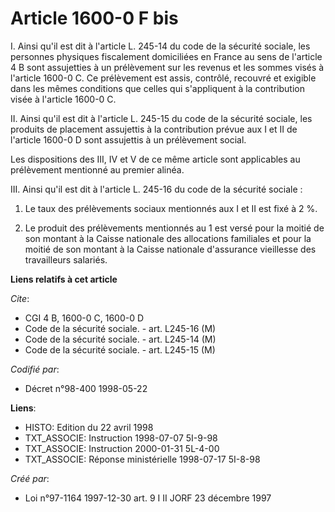 # Article 1600-0 F bis

I. Ainsi qu'il est dit à l'article L. 245-14 du code de la sécurité sociale, les personnes physiques fiscalement domiciliées
en France au sens de l'article 4 B sont assujetties à un prélèvement sur les revenus et les sommes visés à l'article 1600-0
C. Ce prélèvement est assis, contrôlé, recouvré et exigible dans les mêmes conditions que celles qui s'appliquent à la
contribution visée à l'article 1600-0 C.

II. Ainsi qu'il est dit à l'article L. 245-15 du code de la sécurité sociale, les produits de placement assujettis à la
contribution prévue aux I et II de l'article 1600-0 D sont assujettis à un prélèvement social.

Les dispositions des III, IV et V de ce même article sont applicables au prélèvement mentionné au premier alinéa.

III. Ainsi qu'il est dit à l'article L. 245-16 du code de la sécurité sociale :

1. Le taux des prélèvements sociaux mentionnés aux I et II est fixé à 2 %.

2. Le produit des prélèvements mentionnés au 1 est versé pour la moitié de son montant à la Caisse nationale des allocations
familiales et pour la moitié de son montant à la Caisse nationale d'assurance vieillesse des travailleurs salariés.

**Liens relatifs à cet article**

_Cite_:

  - CGI 4 B, 1600-0 C, 1600-0 D
  - Code de la sécurité sociale. - art. L245-16 (M)
  - Code de la sécurité sociale. - art. L245-14 (M)
  - Code de la sécurité sociale. - art. L245-15 (M)

_Codifié par_:

  - Décret n°98-400 1998-05-22

**Liens**:

  - HISTO: Edition du 22 avril 1998
  - TXT_ASSOCIE: Instruction 1998-07-07 5I-9-98
  - TXT_ASSOCIE: Instruction 2000-01-31 5L-4-00
  - TXT_ASSOCIE: Réponse ministérielle 1998-07-17 5I-8-98

_Créé par_:

  - Loi n°97-1164 1997-12-30 art. 9 I II JORF 23 décembre 1997
